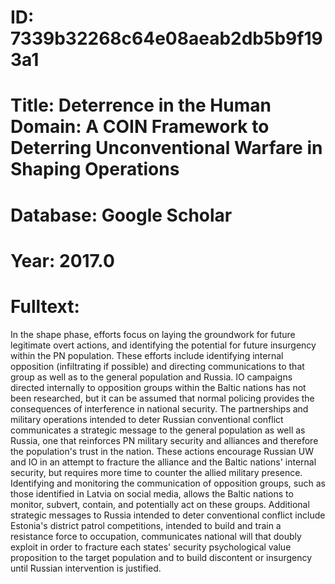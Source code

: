 # ID: 7339b32268c64e08aeab2db5b9f193a1
# Title: Deterrence in the Human Domain: A COIN Framework to Deterring Unconventional Warfare in Shaping Operations
# Database: Google Scholar
# Year: 2017.0
# Fulltext:
In the shape phase, efforts focus on laying the groundwork for future legitimate overt actions, and identifying the potential for future insurgency within the PN population.
These efforts include identifying internal opposition (infiltrating if possible) and directing communications to that group as well as to the general population and Russia.
IO campaigns directed internally to opposition groups within the Baltic nations has not been researched, but it can be assumed that normal policing provides the consequences of interference in national security.
The partnerships and military operations intended to deter Russian conventional conflict communicates a strategic message to the general population as well as Russia, one that reinforces PN military security and alliances and therefore the population's trust in the nation.
These actions encourage Russian UW and IO in an attempt to fracture the alliance and the Baltic nations' internal security, but requires more time to counter the allied military presence.
Identifying and monitoring the communication of opposition groups, such as those identified in Latvia on social media, allows the Baltic nations to monitor, subvert, contain, and potentially act on these groups.
Additional strategic messages to Russia intended to deter conventional conflict include Estonia's district patrol competitions, intended to build and train a resistance force to occupation, communicates national will that doubly exploit in order to fracture each states' security psychological value proposition to the target population and to build discontent or insurgency until Russian intervention is justified.
